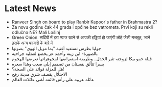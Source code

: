 # Latest News
-  Ranveer Singh on board to play Ranbir Kapoor`s father in Brahmastra 2?
-  Za novu godinu čak 44 grada i općine bez vatrometa. Prvi koji su rekli odlučno NE? Mali Lošinj
-  Green Onion: सर्दियों में हरा प्याज खाने से आपकी हड्डियां हो जाएंगी लोहे जैसी मजबूत, जानें इसके अन्य फायदों के बारे में
-  جوليا بطرس تستعيد أغنية "يما مويل الهوى" بصوتها
-  بالصورة- ابن زينة وأحمد عز يخضع لعملية جراحية
-  قبلة حمو بيكا لزوجته تثير الجدل.. وطريقة استعراضها لمجوهراتها تعرضها للهجوم
-  يسرا تتألق بفستان من تصميم إيلي صعب وهذا سعره
-  هل للعزلة فوائد على الصحة؟!
-  الاحتلال يقصف شرق مدينة رفح
-  عائلة عربية على رأس قائمة أغنى عائلات العالم
